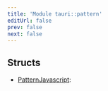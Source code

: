 ```yaml
---
title: 'Module tauri::pattern'
editUrl: false
prev: false
next: false
---
```




## Structs


- [PatternJavascript](/2/reference/rust/tauri/PatternJavascript): 